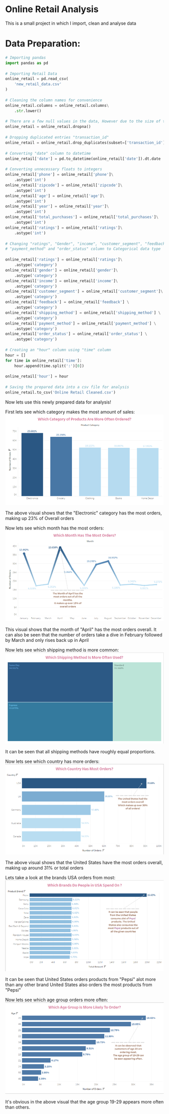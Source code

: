 # Online Retail Analysis
This is a small project in which I import, clean and analyse data


# Data Preparation:
```python
# Importing pandas
import pandas as pd

# Importing Retail Data
online_retail = pd.read_csv(
    'new_retail_data.csv'
)

# Cleaning the column names for convenience
online_retail.columns = online_retail.columns\
    .str.lower()

# There are a few null values in the data, However due to the size of the data the Null values are insignificant
online_retail = online_retail.dropna()

# Dropping duplicated entries "transaction_id"
online_retail = online_retail.drop_duplicates(subset=['transaction_id'])

# Converting "date" column to datetime
online_retail['date'] = pd.to_datetime(online_retail['date']).dt.date

# Converting unnecessary floats to integers
online_retail['phone'] = online_retail['phone']\
    .astype('int')
online_retail['zipcode'] = online_retail['zipcode']\
    .astype('int')
online_retail['age'] = online_retail['age']\
    .astype('int')
online_retail['year'] = online_retail['year']\
    .astype('int')
online_retail['total_purchases'] = online_retail['total_purchases']\
    .astype('int')
online_retail['ratings'] = online_retail['ratings']\
    .astype('int')

# Changing "ratings", "Gender", "income", "customer_segment", "feedback", "shipping_method",
# "payment_method" and "order_status" column to Categorical data type

online_retail['ratings'] = online_retail['ratings']\
    .astype('category')
online_retail['gender'] = online_retail['gender']\
    .astype('category')
online_retail['income'] = online_retail['income']\
    .astype('category')
online_retail['customer_segment'] = online_retail['customer_segment']\
    .astype('category')
online_retail['feedback'] = online_retail['feedback'] \
    .astype('category')
online_retail['shipping_method'] = online_retail['shipping_method'] \
    .astype('category')
online_retail['payment_method'] = online_retail['payment_method'] \
    .astype('category')
online_retail['order_status'] = online_retail['order_status'] \
    .astype('category')

# Creating an "hour" column using "time" column
hour = []
for time in online_retail['time']:
    hour.append(time.split(':')[0])

online_retail['hour'] = hour

# Saving the prepared data into a csv file for analysis
online_retail.to_csv('Online Retail Cleaned.csv')
```

Now lets use this newly prepared data for analysis!

First lets see which category makes the most amount of sales:
!['Orders per Category'](Orders%20per%20Category.png)

The above visual shows that the "Electronic" category has the most orders, making up 23% of Overall orders

Now lets see which month has the most orders:
!['Orders per Month'](Orders%20per%20Month.png)

This visual shows that the month of "April" has the most orders overall.
It can also be seen that the number of orders take a dive in February followed by March
and only rises back up in April

Now lets see which shipping method is more common:
!['Orders per Shipping Method'](Shipping%20Method%20Proportions.png)

It can be seen that all shipping methods have roughly equal proportions.

Now lets see which country has more orders:
!['Orders per Country'](Orders%20per%20Country.png)

The above visual shows that the United States have the most orders overall,
making up around 31% or total orders

Lets take a look at the brands USA orders from most:
!['Orders per Brand Name'](Orders%20per%20Brand%20Name.png)

It can be seen that United States orders products from "Pepsi" alot more than any other brand
United States also orders the most products from "Pepsi"

Now lets see which age group orders more often:
!['Orders py Age'](Orders%20by%20Age.png)

It's obvious in the above visual that the age group 19-29 appears more often than others.